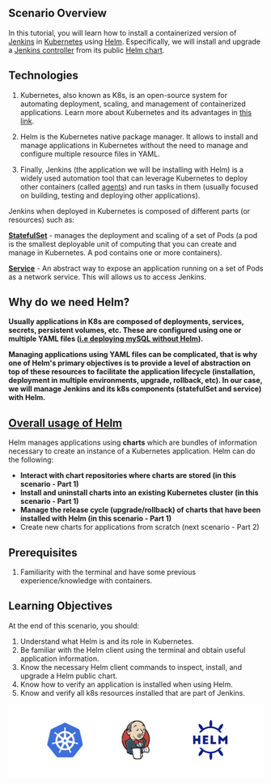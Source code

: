 ## Scenario Overview

In this tutorial, you will learn how to install a containerized version of [Jenkins](https://www.jenkins.io/) in [Kubernetes](https://kubernetes.io/) using [Helm](https://helm.sh/). Especifically, we will install and upgrade a [Jenkins controller](https://www.jenkins.io/doc/book/glossary/#general-terms) from its public [Helm chart](https://github.com/jenkinsci/helm-charts/tree/main/charts/jenkins). 


## Technologies 

1. Kubernetes, also known as K8s, is an open-source system for automating deployment, scaling, and management of containerized applications. Learn more about Kubernetes and its advantages in [this link](https://kubernetes.io/docs/concepts/overview/what-is-kubernetes/).

2. Helm is the Kubernetes native package manager. It allows to install and manage applications in Kubernetes without the need to manage and configure multiple resource files in YAML. 

3. Finally, Jenkins (the application we will be installing with Helm) is a widely used automation tool that can leverage Kubernetes to deploy other containers (called [agents](https://www.jenkins.io/doc/book/using/using-agents/)) and run tasks in them (usually focused on building, testing and deploying other applications).

Jenkins when deployed in Kubernetes is composed of different parts (or resources) such as:

**[StatefulSet](https://kubernetes.io/docs/concepts/workloads/controllers/statefulset/)** - manages the deployment and scaling of a set of Pods (a pod is the smallest deployable unit of computing that you can create and manage in Kubernetes. A pod contains one or more containers).

**[Service](https://kubernetes.io/docs/concepts/services-networking/service/)** - An abstract way to expose an application running on a set of Pods as a network service. This will allows us to access Jenkins.

## Why do we need Helm?

**Usually applications in K8s are composed of deployments, services, secrets, persistent volumes, etc. These are configured using one or multiple YAML files ([i.e deploying mySQL without Helm](https://kubernetes.io/docs/tasks/run-application/run-single-instance-stateful-application/)).** 

**Managing applications using YAML files can be complicated, that is why one of Helm's primary objectives is to provide a level of abstraction on top of these resources to facilitate the application lifecycle (installation, deployment in multiple environments, upgrade, rollback, etc). In our case, we will manage Jenkins and its k8s components (statefulSet and service) with Helm.** 


## [Overall usage of Helm](https://helm.sh/docs/topics/architecture/)

Helm manages applications using **charts** which are bundles of information necessary to create an instance of a Kubernetes application. Helm can do the following:

* **Interact with chart repositories where charts are stored (in this scenario - Part 1)**
* **Install and uninstall charts into an existing Kubernetes cluster (in this scenario - Part 1)**
* **Manage the release cycle (upgrade/rollback) of charts  that have been installed with Helm (in this scenario - Part 1)**
* Create new charts for applications from scratch (next scenario - Part 2)


## Prerequisites

1. Familiarity with the terminal and have some previous experience/knowledge with containers.

## Learning Objectives

At the end of this scenario, you should:

1. Understand what Helm is and its role in Kubernetes.
2. Be familiar with the Helm client using the terminal and obtain useful application information.
3. Know the necessary Helm client commands to inspect, install, and upgrade a Helm public chart.
4. Know how to verify an application is installed when using Helm.
5. Know and verify all k8s resources installed that are part of Jenkins.


![Helm Logo](./../assets/intro.png)

